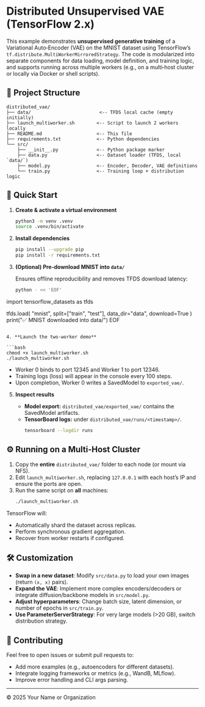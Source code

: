 # Distributed Unsupervised VAE (TensorFlow 2.x)

This example demonstrates **unsupervised generative training** of a Variational Auto‑Encoder (VAE) on the MNIST dataset using TensorFlow’s `tf.distribute.MultiWorkerMirroredStrategy`. The code is modularized into separate components for data loading, model definition, and training logic, and supports running across multiple workers (e.g., on a multi‑host cluster or locally via Docker or shell scripts).

## 📁 Project Structure

```
distributed_vae/
├── data/                         <-- TFDS local cache (empty initially)
├── launch_multiworker.sh        <-- Script to launch 2 workers locally
├── README.md                    <-- This file
├── requirements.txt             <-- Python dependencies
└── src/
    ├── __init__.py              <-- Python package marker
    ├── data.py                  <-- Dataset loader (TFDS, local `data/`)
    ├── model.py                 <-- Encoder, Decoder, VAE definitions
    └── train.py                 <-- Training loop + distribution logic
```

## 🚀 Quick Start

1. **Create & activate a virtual environment**

   ```bash
   python3 -m venv .venv
   source .venv/bin/activate
   ```

2. **Install dependencies**

   ```bash
   pip install --upgrade pip
   pip install -r requirements.txt
   ```

3. **(Optional) Pre‑download MNIST into `data/`**

   Ensures offline reproducibility and removes TFDS download latency:

   ```bash
   python - << 'EOF'
import tensorflow_datasets as tfds

tfds.load(
    "mnist",
    split=["train", "test"],
    data_dir="data",
    download=True
)
print("✅ MNIST downloaded into data/")
EOF
   ```

4. **Launch the two‑worker demo**

   ```bash
   chmod +x launch_multiworker.sh
   ./launch_multiworker.sh
   ```

   - Worker 0 binds to port 12345 and Worker 1 to port 12346.
   - Training logs (loss) will appear in the console every 100 steps.
   - Upon completion, Worker 0 writes a SavedModel to `exported_vae/`.

5. **Inspect results**

   - **Model export:** `distributed_vae/exported_vae/` contains the SavedModel artifacts.
   - **TensorBoard logs:** under `distributed_vae/runs/<timestamp>/`.
     ```bash
     tensorboard --logdir runs
     ```

## ⚙️ Running on a Multi‑Host Cluster

1. Copy the **entire** `distributed_vae/` folder to each node (or mount via NFS).
2. Edit `launch_multiworker.sh`, replacing `127.0.0.1` with each host’s IP and ensure the ports are open.
3. Run the same script on **all** machines:
   ```bash
   ./launch_multiworker.sh
   ```

TensorFlow will:
- Automatically shard the dataset across replicas.
- Perform synchronous gradient aggregation.
- Recover from worker restarts if configured.

## 🛠 Customization

- **Swap in a new dataset**: Modify `src/data.py` to load your own images (return `(x, x)` pairs).
- **Expand the VAE**: Implement more complex encoders/decoders or integrate diffusion/backbone models in `src/model.py`.
- **Adjust hyperparameters**: Change batch size, latent dimension, or number of epochs in `src/train.py`.
- **Use ParameterServerStrategy**: For very large models (>20 GB), switch distribution strategy.

## 🤝 Contributing

Feel free to open issues or submit pull requests to:
- Add more examples (e.g., autoencoders for different datasets).
- Integrate logging frameworks or metrics (e.g., WandB, MLflow).
- Improve error handling and CLI args parsing.

---

© 2025 Your Name or Organization

